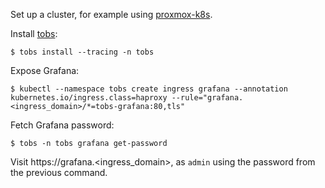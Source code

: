 Set up a cluster, for example using [proxmox-k8s](https://github.com/alexpdp7/proxmox-k8s).

Install [tobs](https://github.com/timescale/tobs):

```
$ tobs install --tracing -n tobs
```

Expose Grafana:

```
$ kubectl --namespace tobs create ingress grafana --annotation kubernetes.io/ingress.class=haproxy --rule="grafana.<ingress_domain>/*=tobs-grafana:80,tls"
```

Fetch Grafana password:

```
$ tobs -n tobs grafana get-password
```

Visit https://grafana.<ingress_domain>, as `admin` using the password from the previous command.
